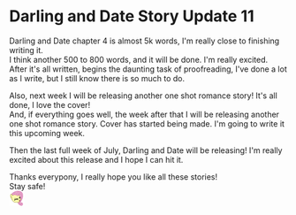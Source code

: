 # Darling and Date Story Update 11

Darling and Date chapter 4 is almost 5k words, I'm really close to finishing writing it.  
I think another 500 to 800 words, and it will be done. I'm really excited.  
After it's all written, begins the daunting task of proofreading, I've done a lot as I write, but I still know there is so much to do.

Also, next week I will be releasing another one shot romance story! It's all done, I love the cover!  
And, if everything goes well, the week after that I will be releasing another one shot romance story. Cover has started being made. I'm going to write it this upcoming week.

Then the last full week of July, Darling and Date will be releasing! I'm really excited about this release and I hope I can hit it.

Thanks everypony, I really hope you like all these stories!  
Stay safe!  
![:yay:](../../ponies/emotes/yay.png)
